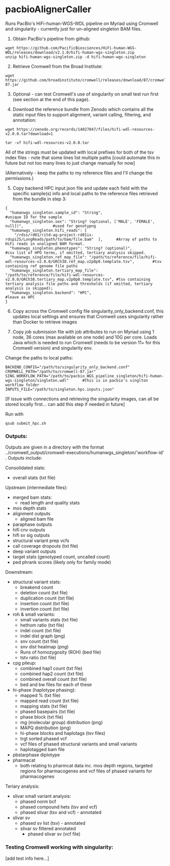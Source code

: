 # pacbioAlignerCaller
Runs PacBio's HiFi-human-WGS-WDL pipeline on Myriad using Cromwell and singularity - currently just for un-aligned singleton BAM files.

1) 	Obtain PacBio's pipeline from github:

  ```
  wget https://github.com/PacificBiosciences/HiFi-human-WGS-WDL/releases/download/v2.1.0/hifi-human-wgs-singleton.zip
  unzip hifi-human-wgs-singleton.zip -d hifi-human-wgs-singleton
  ```

2) 	Retrieve Cromwell from the Broad Institute:

  ```
  wget https://github.com/broadinstitute/cromwell/releases/download/87/cromwell-87.jar
  ```

3) 	Optional - can test Cromwell's use of singularity on small test run first (see section at the end of this page).


4) 	Download the reference bundle from Zenodo which contains all the static input files to support alignment, variant calling, filtering, and annotation:

  ```
  wget https://zenodo.org/records/14027047/files/hifi-wdl-resources-v2.0.0.tar?download=1
  
  tar -xf hifi-wdl-resources-v2.0.0.tar
  ```
  
  All of the <prefix> strings must be updated with local prefixes for both of the tsv index files - note that some lines list multiple paths [could automate this in future but not too many lines to just change manually for now]

  (Alternatively - keep the paths to my reference files and I'll change the permissions.)

  5)	Copy backend HPC input json file and update each field with the specific sample(s) info and local paths to the reference files retrieved from the bundle in step 3:

```
{
  "humanwgs_singleton.sample_id": "String",   											#unique ID for the sample
  "humanwgs_singleton.sex": "String? (optional, ['MALE', 'FEMALE', null])",  			#used for genotypng
  "humanwgs_singleton.hifi_reads": [
    "/rdss/rd01/ritd-ag-project-rd01is-rdspi25/LongReads/path/to/bam/file.bam"  ],    	#Array of paths to HiFi reads in unaligned BAM format.
  "humanwgs_singleton.phenotypes": "String? (optional)", 								#csv list of HPO terms, if omitted, tertiary analysis skipped.
  "humanwgs_singleton.ref_map_file": "/path/to/reference/file/hifi-wdl-resources-v2.0.0/GRCh38.ref_map.v2p0p0.template.tsv",   		#tsv containing ref genome file paths
  "humanwgs_singleton.tertiary_map_file": "/path/to/reference/file/hifi-wdl-resources-v2.0.0/GRCh38.tertiary_map.v2p0p0.template.tsv", #tsv containing tertiary analysis file paths and thresholds (if omitted, tertiary analysis is skipped);
  "humanwgs_singleton.backend": "HPC",													#leave as HPC
}
```

6)	Copy across the Cromwell config file singularity_only_backend.conf, this updates local settings and ensures that Cromwell uses singularity rather than Docker to retrieve images

7)	Copy job submission file with job attributes to run on Myriad using 1 node, 36 cores (max available on one node) and 10G per core. Loads Java which is needed to run Cromwell (needs to be version 11+ for this Cromwell version) and singularity env. 

Change the paths to local paths:

```
BACKEND_CONFIG="/path/to/singularity_only_backend.conf"
CROMWELL_PATH="/path/to/cromwell-87.jar"
SING_WORKFLOW_PATH="/path/to/pacbio_WGS_pipeline_singleton/hifi-human-wgs-singleton/singleton.wdl"		#this is in pacbio's singlton workflow folder 
INPUTS_FILE="/path/to/singleton.hpc.inputs.json"
```

[If issue with connections and retrieving the singularity images, can all be stored locally first... can add this step if needed in future]

Run with 
```
qsub submit_hpc.sh
```


### Outputs:
Outputs are given in a directory with the format ../cromwell_output/cromwell-executions/humanwgs_singleton/'workflow-id' . Outputs include:

Consolidated stats:
* overall stats (txt file)

Upstream (intermediate files):
* merged bam stats:
	* read length and quality stats
* mos depth stats
* alignment outputs
	* aligned bam file
* paraphase outputs
* hifi cnv outputs
* hifi sv sig outputs
* structural variant prep vcfs
* call coverage dropouts (txt file)
* deep variant outputs
* target stats (genotyped count, uncalled count)
* ped phrank scores (likely only for family mode)

Downstream:
* structural variant stats:
	* breakend count
	* deletion count (txt file)
	* duplication count (txt file)
	* insertion count (txt file)
	* invertion count (txt file)
* roh & small variants:
	* small variants stats (txt file)
	* hethom ratio (txt file)
	* indel count (txt file)
	* indel dist graph (png)
	* snv count (txt file)
	* snv dist heatmap (png)
	* Runs of homozygosity (ROH) (bed file)
	* tstv ratio (txt file)
* cpg pileup:
	* combined hap1 count (txt file)
	* combined hap2 count (txt file)
	* combined overall count (txt file)
	* bed and bw files for each of these
* hi-phase (haplotype phasing):
	* mapped % (txt file)
	* mapped read count (txt file)
	* mapping stats (txt file)
	* phased basepairs (txt file)
	* phase block (txt file)
	* mg (molecular group) distribution (png)
	* MAPQ distribution (png)
	* hi-phase blocks and haplotags (tsv files)
	* trgt sorted phased vcf
	* vcf files of phased structural variants and small variants
	* haplotagged bam file
* pbstarphase diplotype
* pharmacat
	* both relating to pharmcat data inc. mos depth regions, 
		targeted regions for pharmacogenes and vcf files 
		of phased variants for pharmacogenes 

Teriary analysis:
* slivar small variant analysis:
	* phased norm bcf
	* phased compound hets (tsv and vcf)
	* phased slivar (tsv and vcf) - annotated
* slivar sv
	* phased sv list (tsv) - annotated
	* slivar sv filtered annotated
		* phased slivar sv (vcf file)


### Testing Cromwell working with singularity:
[add test info here…]

